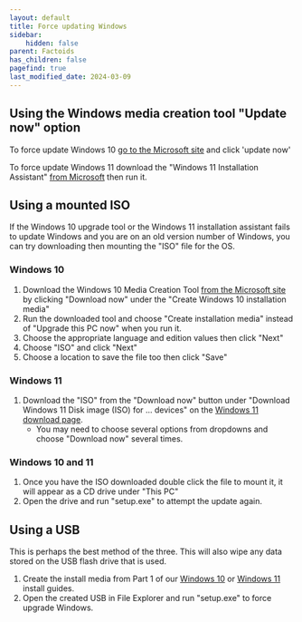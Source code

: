 ```yaml
---
layout: default
title: Force updating Windows
sidebar:
    hidden: false
parent: Factoids
has_children: false
pagefind: true
last_modified_date: 2024-03-09
---
```

## Using the Windows media creation tool "Update now" option
To force update Windows 10 [go to the Microsoft site](https://www.microsoft.com/en-us/software-download/windows10) and click 'update now'

To force update Windows 11 download the "Windows 11 Installation Assistant" [from Microsoft](https://www.microsoft.com/en-us/software-download/windows11) then run it.

## Using a mounted ISO
If the Windows 10 upgrade tool or the Windows 11 installation assistant fails to update Windows and you are on an old version number of Windows, you can try downloading then mounting the "ISO" file for the OS.

### Windows 10
1. Download the Windows 10 Media Creation Tool [from the Microsoft site](https://www.microsoft.com/en-us/software-download/windows10) by clicking "Download now" under the "Create Windows 10 installation media"
2. Run the downloaded tool and choose "Create installation media" instead of "Upgrade this PC now" when you run it.
3. Choose the appropriate language and edition values then click "Next"
4. Choose "ISO" and click "Next"
5. Choose a location to save the file too then click "Save"

### Windows 11
1. Download the "ISO" from the "Download now" button under "Download Windows 11 Disk image (ISO) for ... devices" on the [Windows 11 download page](https://www.microsoft.com/en-us/software-download/windows11).
    - You may need to choose several options from dropdowns and choose "Download now" several times.

### Windows 10 and 11
1. Once you have the ISO downloaded double click the file to mount it, it will appear as a CD drive under "This PC"
2. Open the drive and run "setup.exe" to attempt the update again.

## Using a USB
This is perhaps the best method of the three. This will also wipe any data stored on the USB flash drive that is used.

1. Create the install media from Part 1 of our [Windows 10](/docs/installations/install-10#part-1-creating-usb-installer) or [Windows 11](/docs/installations/install-11#part-1-creating-usb-installer) install guides.
2. Open the created USB in File Explorer and run "setup.exe" to force upgrade Windows.